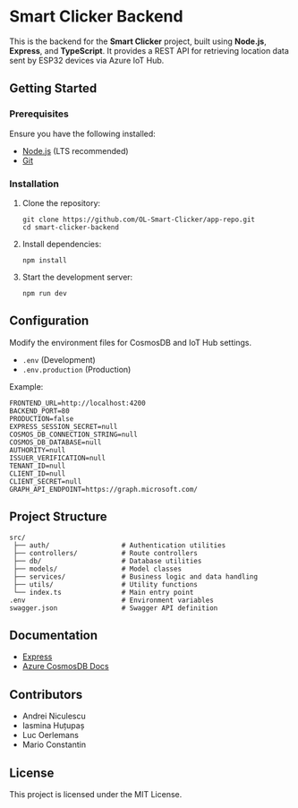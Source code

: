 # Smart Clicker Backend

This is the backend for the **Smart Clicker** project, built using **Node.js**, **Express**, and **TypeScript**. It provides a REST API for retrieving location data sent by ESP32 devices via Azure IoT Hub.

## Getting Started

### Prerequisites
Ensure you have the following installed:
- [Node.js](https://nodejs.org/) (LTS recommended)
- [Git](https://git-scm.com/)

### Installation
1. Clone the repository:
    ```
    git clone https://github.com/OL-Smart-Clicker/app-repo.git
    cd smart-clicker-backend
    ```
2. Install dependencies:
    ```
    npm install
    ```
3. Start the development server:
    ```
    npm run dev
    ```

## Configuration
Modify the environment files for CosmosDB and IoT Hub settings.
- `.env` (Development)
- `.env.production` (Production)

Example:
    
    FRONTEND_URL=http://localhost:4200
    BACKEND_PORT=80
    PRODUCTION=false
    EXPRESS_SESSION_SECRET=null
    COSMOS_DB_CONNECTION_STRING=null
    COSMOS_DB_DATABASE=null
    AUTHORITY=null
    ISSUER_VERIFICATION=null
    TENANT_ID=null
    CLIENT_ID=null
    CLIENT_SECRET=null
    GRAPH_API_ENDPOINT=https://graph.microsoft.com/

## Project Structure
```
src/
 ├── auth/                  # Authentication utilities
 ├── controllers/           # Route controllers
 ├── db/                    # Database utilities
 ├── models/                # Model classes
 ├── services/              # Business logic and data handling
 ├── utils/                 # Utility functions
 └── index.ts               # Main entry point
.env                        # Environment variables
swagger.json                # Swagger API definition
```

## Documentation
- [Express](https://expressjs.com/)
- [Azure CosmosDB Docs](https://learn.microsoft.com/en-us/azure/cosmos-db/nosql/sdk-nodejs)

## Contributors
- Andrei Niculescu
- Iasmina Huțupaș
- Luc Oerlemans
- Mario Constantin

## License
This project is licensed under the MIT License.
